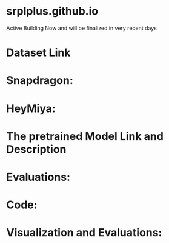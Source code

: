 # srplplus.github.io

Active Building Now and will be finalized in very recent days

# Dataset Link
# Snapdragon:

# HeyMiya:

# The pretrained Model Link and Description

# Evaluations:

# Code:

# Visualization and Evaluations:
